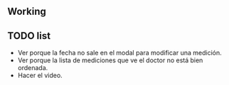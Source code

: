 ## Working


  
## TODO list

- Ver porque la fecha no sale en el modal para modificar una medición.
- Ver porque la lista de mediciones que ve el doctor no está bien ordenada.
- Hacer el video.

